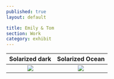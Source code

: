 ```yaml
---
published: true
layout: default

title: Emily & Tom
section: Work
category: exhibit
---
```


Solarized dark             |  Solarized Ocean
:-------------------------:|:-------------------------:
![](https://farm8.staticflickr.com/7366/27007648473_7989785020_z_d.jpg)  | ![](https://farm8.staticflickr.com/7105/27517396992_81e47885f6_z_d.jpg)



